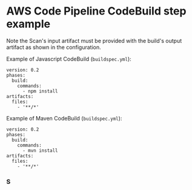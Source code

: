 # AWS Code Pipeline CodeBuild step example

Note the Scan's input artifact must be provided with the build's output artifact as shown in the configuration.

Example of Javascript CodeBuild (`buildspec.yml`):

```
version: 0.2
phases:
  build:
    commands:
      - npm install
artifacts:
  files:
    - '**/*'
```

Example of Maven CodeBuild (`buildspec.yml`):

```
version: 0.2
phases:
  build:
    commands:
      - mvn install
artifacts:
  files:
    - '**/*'
```

### S
